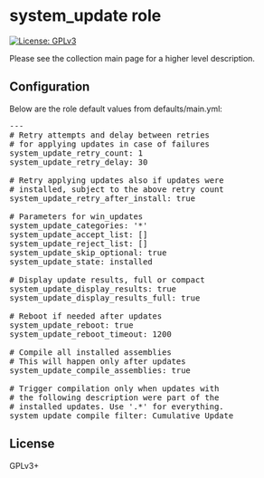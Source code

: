 # system_update role

[![License: GPLv3](https://img.shields.io/badge/license-GPLv3-brightgreen.svg)](https://www.gnu.org/licenses/gpl-3.0)

Please see the collection main page for a higher level description.

## Configuration

Below are the role default values from defaults/main.yml:

<pre>
---
# Retry attempts and delay between retries
# for applying updates in case of failures
system_update_retry_count: 1
system_update_retry_delay: 30

# Retry applying updates also if updates were
# installed, subject to the above retry count
system_update_retry_after_install: true

# Parameters for win_updates
system_update_categories: '*'
system_update_accept_list: []
system_update_reject_list: []
system_update_skip_optional: true
system_update_state: installed

# Display update results, full or compact
system_update_display_results: true
system_update_display_results_full: true

# Reboot if needed after updates
system_update_reboot: true
system_update_reboot_timeout: 1200

# Compile all installed assemblies
# This will happen only after updates
system_update_compile_assemblies: true

# Trigger compilation only when updates with
# the following description were part of the
# installed updates. Use '.*' for everything.
system_update_compile_filter: Cumulative Update
</pre>

## License

GPLv3+
